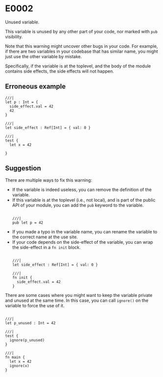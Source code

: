 # E0002

Unused variable.

This variable is unused by any other part of your code, nor marked with `pub`
visibility.

Note that this warning might uncover other bugs in your code. For example, if
there are two variables in your codebase that has similar name, you might just
use the other variable by mistake.

Specifically, if the variable is at the toplevel, and the body of the module
contains side effects, the side effects will not happen.

## Erroneous example

```moonbit
///|
let p : Int = {
  side_effect.val = 42
  42
}

///|
let side_effect : Ref[Int] = { val: 0 }

///|
test {
  let x = 42

}
```

## Suggestion

There are multiple ways to fix this warning:

- If the variable is indeed useless, you can remove the definition of the
  variable.
- If this variable is at the toplevel (i.e., not local), and is part of the
  public API of your module, you can add the `pub` keyword to the variable.
  ```moonbit

  ///|
  pub let p = 42
  ```
- If you made a typo in the variable name, you can rename the variable to the
  correct name at the use site.
- If your code depends on the side-effect of the variable, you can wrap the
  side-effect in a `fn init` block.
  ```moonbit

  ///|
  let side_effect : Ref[Int] = { val: 0 }

  ///|
  fn init {
    side_effect.val = 42
  }
  ```

There are some cases where you might want to keep the variable private and
unused at the same time. In this case, you can call `ignore()` on the variable
to force the use of it.

```moonbit

///|
let p_unused : Int = 42

///|
test {
  ignore(p_unused)
}

///|
fn main {
  let x = 42
  ignore(x)
}
```
